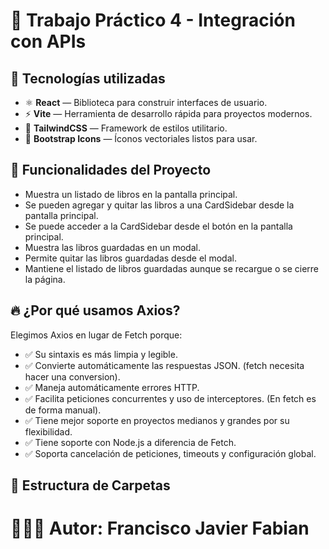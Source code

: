 # 📌 Trabajo Práctico 4 - Integración con APIs

## 🚀 Tecnologías utilizadas

- ⚛️ **React** — Biblioteca para construir interfaces de usuario.
- ⚡ **Vite** — Herramienta de desarrollo rápida para proyectos modernos.
- 🎨 **TailwindCSS** — Framework de estilos utilitario.
- 🎵 **Bootstrap Icons** — Íconos vectoriales listos para usar.


## 🧩 Funcionalidades del Proyecto
- Muestra un listado de libros en la pantalla principal.
- Se pueden agregar y quitar las libros a una CardSidebar desde la pantalla principal.
- Se puede acceder a la CardSidebar desde el botón en la pantalla principal.
- Muestra las libros guardadas en un modal.
- Permite quitar las libros guardadas desde el modal.
- Mantiene el listado de libros guardadas aunque se recargue o se cierre la página.

## 🔥 ¿Por qué usamos Axios?

Elegimos Axios en lugar de Fetch porque:

- ✅ Su sintaxis es más limpia y legible.
- ✅ Convierte automáticamente las respuestas JSON. (fetch necesita hacer una conversion).
- ✅ Maneja automáticamente errores HTTP.
- ✅ Facilita peticiones concurrentes y uso de interceptores. (En fetch es de forma manual).
- ✅ Tiene mejor soporte en proyectos medianos y grandes por su flexibilidad.
- ✅ Tiene soporte con Node.js a diferencia de Fetch.
- ✅ Soporta cancelación de peticiones, timeouts y configuración global.


## 📁 Estructura de Carpetas


# 👨🏼‍🦰 Autor: Francisco Javier Fabian
